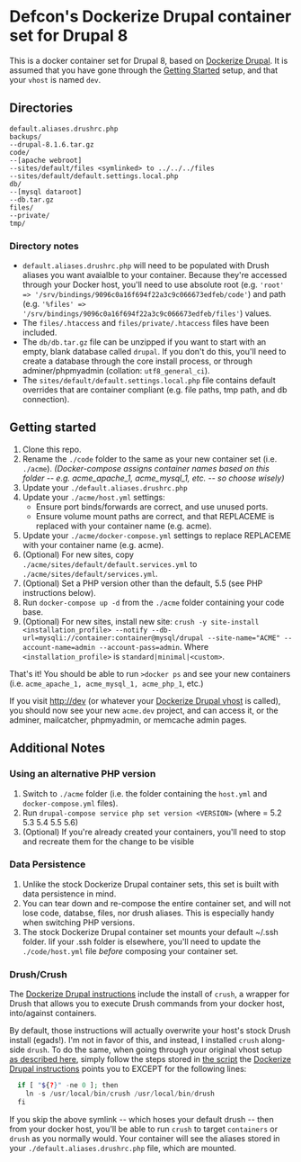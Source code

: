 # Defcon's Dockerize Drupal container set for Drupal 8
This is a docker container set for Drupal 8, based on [Dockerize Drupal](https://dockerizedrupal.com/getting-started). 
It is assumed that you have gone through the [Getting Started](https://dockerizedrupal.com/getting-started/installation/linux/ubuntu/install-vhost) setup, and that your ```vhost``` is named ```dev```.

## Directories
```
default.aliases.drushrc.php
backups/
--drupal-8.1.6.tar.gz
code/
--[apache webroot]
--sites/default/files <symlinked> to ../../../files
--sites/default/default.settings.local.php
db/
--[mysql dataroot]
--db.tar.gz
files/
--private/
tmp/
```
### Directory notes
- ```default.aliases.drushrc.php``` will need to be populated with Drush aliases you want avaialble to your container. Because they're accessed through your Docker host, you'll need to use absolute root (e.g. ```'root' => '/srv/bindings/9096c0a16f694f22a3c9c066673edfeb/code'```) and path (e.g. ```'%files' => '/srv/bindings/9096c0a16f694f22a3c9c066673edfeb/files'```) values. 
- The ```files/.htaccess``` and ```files/private/.htaccess``` files have been included. 
- The ```db/db.tar.gz``` file can be unzipped if you want to start with an empty, blank database called ```drupal```. If you don't do this, you'll need to create a database through the core install process, or through adminer/phpmyadmin (collation: ```utf8_general_ci```).
- The ```sites/default/default.settings.local.php``` file contains default overrides that are container compliant (e.g. file paths, tmp path, and db connection).


## Getting started
1. Clone this repo.
2. Rename the ```./code``` folder to the same as your new container set (i.e. ```./acme```).  _(Docker-compose assigns container names based on this folder -- e.g. acme_apache_1, acme_mysql_1, etc. -- so choose wisely)_
3. Update your ```./default.aliases.drushrc.php```
4. Update your ```./acme/host.yml``` settings:
   * Ensure port binds/forwards are correct, and use unused ports.
   * Ensure volume mount paths are correct, and that REPLACEME is replaced with your container name (e.g. acme).
5. Update your ```./acme/docker-compose.yml``` settings to replace REPLACEME with your container name (e.g. acme).
6. (Optional) For new sites, copy ```./acme/sites/default/default.services.yml``` to ```./acme/sites/default/services.yml```.
7. (Optional) Set a PHP version other than the default, 5.5 (see PHP instructions below).
8. Run ```docker-compose up -d``` from the ```./acme``` folder containing your code base.
9. (Optional) For new sites, install new site: ```crush -y site-install <installation_profile> --notify --db-url=mysqli://container:container@mysql/drupal --site-name="ACME" --account-name=admin --account-pass=admin```. Where ```<installation_profile>``` is ```standard|minimal|<custom>```.


That's it! You should be able to run ```>docker ps``` and see your new containers (i.e. ```acme_apache_1, acme_mysql_1, acme_php_1```, etc.) 

If you visit [http://dev](http://dev) (or whatever your [Dockerize Drupal vhost](https://dockerizedrupal.com/getting-started/installation/linux/ubuntu/install-vhost) is called), you should now see your new ```acme.dev``` project, and can access it, or the adminer, mailcatcher, phpmyadmin, or memcache admin pages.

## Additional Notes
### Using an alternative PHP version
1. Switch to ```./acme``` folder (i.e. the folder containing the ```host.yml``` and ```docker-compose.yml``` files).
2. Run ```drupal-compose service php set version <VERSION>``` (where <VERSION> = 5.2 5.3 5.4 5.5 5.6)
3. (Optional) If you're already created your containers, you'll need to stop and recreate them for the change to be visible 

### Data Persistence
1. Unlike the stock Dockerize Drupal container sets, this set is built with data persistence in mind. 
2. You can tear down and re-compose the entire container set, and will not lose code, databse, files, nor drush aliases. This is especially handy when switching PHP versions. 
3. The stock Dockerize Drupal container set mounts your default ~/.ssh folder. Iif your .ssh folder is elsewhere, you'll need to update the ```./code/host.yml``` file _before_ composing your container set.

### Drush/Crush
The [Dockerize Drupal instructions](https://dockerizedrupal.com/getting-started/installation/linux/ubuntu/install-crush) include the install of ```crush```, a wrapper for Drush that allows you to execute Drush commands
from your docker host, into/against containers. 

By default, those instructions will actually overwrite your host's stock Drush install (egads!). I'm not in favor of this, and instead, I installed ```crush``` along-side ```drush```. 
To do the same, when going through your original vhost setup [as described here](https://dockerizedrupal.com/getting-started/), simply follow the steps stored in 
[the script](https://raw.githubusercontent.com/dockerizedrupal/crush/master/install.sh) the 
[Dockerize Drupal instructions](https://dockerizedrupal.com/getting-started/installation/linux/ubuntu/install-crush) points you to EXCEPT for the following lines:

```php
  if [ "${?}" -ne 0 ]; then
    ln -s /usr/local/bin/crush /usr/local/bin/drush
  fi
```

If you skip the above symlink -- which hoses your default drush -- then from your docker host, you'll be able to run ```crush``` to target ```containers``` or ```drush``` as you normally would. 
Your container will see the aliases stored in your ```./default.aliases.drushrc.php``` file, which are mounted. 


